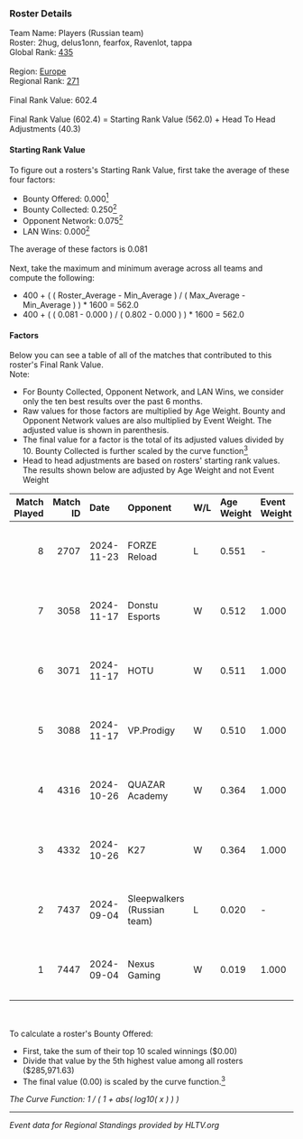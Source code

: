 ### Roster Details<br />
Team Name: Players (Russian team)<br />
Roster: 2hug, delus1onn, fearfox, Ravenlot, tappa<br />
Global Rank: [435](../../standings_global_2025_02_28.md)<br />
<br />
Region: [Europe]( ../../standings_europe_2025_02_28.md)<br />
Regional Rank: [271]( ../../standings_europe_2025_02_28.md)<br />
<br />
Final Rank Value:  602.4<br />
<br />
Final Rank Value (602.4) = Starting Rank Value (562.0) + Head To Head Adjustments (40.3)<br />

#### Starting Rank Value<br />
To figure out a rosters's Starting Rank Value, first take the average of these four factors:<br />
- Bounty Offered: 0.000[<sup>1</sup>](#table2)
- Bounty Collected: 0.250[<sup>2</sup>](#table1)
- Opponent Network: 0.075[<sup>2</sup>](#table1)
- LAN Wins: 0.000[<sup>2</sup>](#table1)

The average of these factors is 0.081<br />
<br />
Next, take the maximum and minimum average across all teams and compute the following:<br />
- 400 + ( ( Roster_Average - Min_Average ) / ( Max_Average - Min_Average ) ) * 1600 = 562.0
- 400 + ( ( 0.081 - 0.000 ) / ( 0.802 - 0.000 ) ) * 1600 = 562.0


#### Factors<br />
Below you can see a table of all of the matches that contributed to this roster's Final Rank Value.<br />
Note:<br />

- For Bounty Collected, Opponent Network, and LAN Wins, we consider only the ten best results over the past 6 months.
- Raw values for those factors are multiplied by Age Weight. Bounty and Opponent Network values are also multiplied by Event Weight. The adjusted value is shown in parenthesis.
- The final value for a factor is the total of its adjusted values divided by 10. Bounty Collected is further scaled by the curve function[<sup>3</sup>](#curveFunction)
- Head to head adjustments are based on rosters' starting rank values. The results shown below are adjusted by Age Weight and not Event Weight
<span id="table1"></span><br />


| Match Played | Match ID | Date       | Opponent                    | W/L | Age Weight | Event Weight | Bounty Collected | Opponent Network | LAN Wins  | H2H Adj. | Roster                                     |
| -: | -: | :- | :- | :- | :- | :- | :- | :- | :- | -: | :- |
|            8 |     2707 | 2024-11-23 | FORZE Reload                | L   | 0.551      | -            | -                | -                | -         |    -1.64 | 2hug, delus1onn, fearfox, Ravenlot, tappa  |
|            7 |     3058 | 2024-11-17 | Donstu Esports              | W   | 0.512      | 1.000        | 0.000 (0.000)    | 0.171 (0.087)    | 0 (0.000) |     6.14 | 2hug, delus1onn, fearfox, Ravenlot, tappa  |
|            6 |     3071 | 2024-11-17 | HOTU                        | W   | 0.511      | 1.000        | 0.004 (0.002)    | 0.637 (0.326)    | 0 (0.000) |    13.13 | 2hug, delus1onn, fearfox, Ravenlot, tappa  |
|            5 |     3088 | 2024-11-17 | VP.Prodigy                  | W   | 0.510      | 1.000        | 0.000 (0.000)    | 0.130 (0.067)    | 0 (0.000) |     8.51 | 2hug, delus1onn, fearfox, Ravenlot, tappa  |
|            4 |     4316 | 2024-10-26 | QUAZAR Academy              | W   | 0.364      | 1.000        | 0.000 (0.000)    | 0.067 (0.024)    | 0 (0.000) |     3.21 | delus1onn, fearfox, Ravenlot, SP1NT, tappa |
|            3 |     4332 | 2024-10-26 | K27                         | W   | 0.364      | 1.000        | 0.010 (0.004)    | 0.634 (0.231)    | 0 (0.000) |    10.83 | delus1onn, fearfox, Ravenlot, SP1NT, tappa |
|            2 |     7437 | 2024-09-04 | Sleepwalkers (Russian team) | L   | 0.020      | -            | -                | -                | -         |    -0.44 | Heyz1ng, HUckLer, Ravenlot, SP1NT, tappa   |
|            1 |     7447 | 2024-09-04 | Nexus Gaming                | W   | 0.019      | 1.000        | 0.221 (0.004)    | 0.873 (0.017)    | 0 (0.000) |     0.60 | Heyz1ng, HUckLer, Ravenlot, SP1NT, tappa   |

<br />
<span id="table2"></span><br />
To calculate a roster's Bounty Offered:<br />

- First, take the sum of their top 10 scaled winnings ($0.00)
- Divide that value by the 5th highest value among all rosters ($285,971.63)
- The final value (0.00) is scaled by the curve function.[<sup>3</sup>](#curveFunction)

<span id="curveFunction"></span>_The Curve Function: 1 / ( 1 + abs( log10( x ) ) )_<br />

---
_Event data for Regional Standings provided by HLTV.org_<br />
